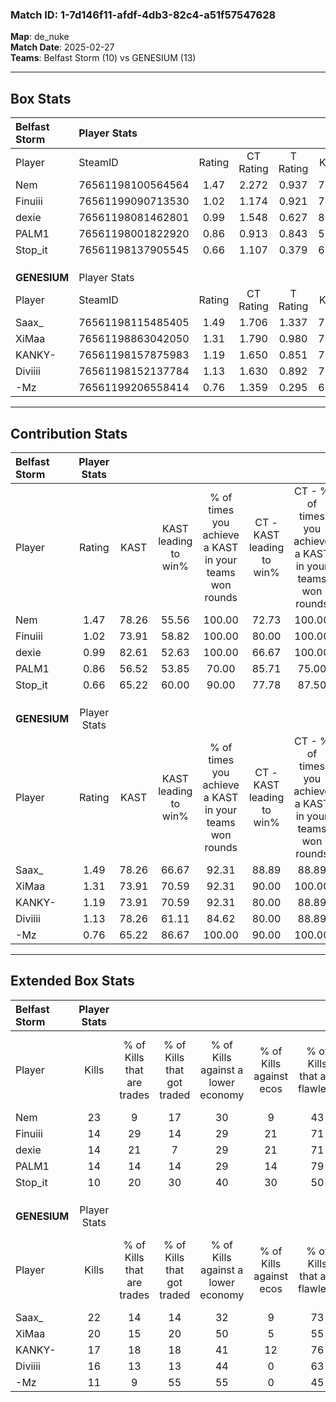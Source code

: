 ### Match ID: 1-7d146f11-afdf-4db3-82c4-a51f57547628  
**Map**: de_nuke  
**Match Date**: 2025-02-27  
**Teams**: Belfast Storm (10) vs GENESIUM (13)  

---  

## Box Stats  

| **Belfast Storm** | Player Stats      |        |           |          |       |       |       |         |        |      |     |
| :- | :- | :-: | :-: | :-: | :-: | :-: | :-: | :-: | :-: | :-: | :-: |
| Player            | SteamID           | Rating | CT Rating | T Rating | KAST  |  ADR  | Kills | Assists | Deaths | K/D  | HS% |
| Nem               | 76561198100564564 |  1.47  |   2.272   |  0.937   | 78.26 | 106.9 |  23   |    6    |   17   | 1.35 | 52  |
| Finuiii           | 76561199090713530 |  1.02  |   1.174   |  0.921   | 73.91 | 71.4  |  14   |    7    |   16   | 0.88 | 78  |
| dexie             | 76561198081462801 |  0.99  |   1.548   |  0.627   | 82.61 | 57.4  |  14   |    2    |   17   | 0.82 | 28  |
| PALM1             | 76561198001822920 |  0.86  |   0.913   |  0.843   | 56.52 | 71.4  |  14   |    5    |   17   | 0.82 | 50  |
| Stop_it           | 76561198137905545 |  0.66  |   1.107   |  0.379   | 65.22 | 51.3  |  10   |    6    |   19   | 0.53 | 30  |
|                   |                   |        |           |          |       |       |       |         |        |      |     |
|                   |                   |        |           |          |       |       |       |         |        |      |     |
|                   |                   |        |           |          |       |       |       |         |        |      |     |
| **GENESIUM**      | Player Stats      |        |           |          |       |       |       |         |        |      |     |
| Player            | SteamID           | Rating | CT Rating | T Rating | KAST  |  ADR  | Kills | Assists | Deaths | K/D  | HS% |
| Saax_             | 76561198115485405 |  1.49  |   1.706   |  1.337   | 78.26 | 90.7  |  22   |    4    |   12   | 1.83 | 59  |
| XiMaa             | 76561198863042050 |  1.31  |   1.790   |  0.980   | 73.91 | 94.4  |  20   |    7    |   16   | 1.25 | 60  |
| KANKY-            | 76561198157875983 |  1.19  |   1.650   |  0.851   | 73.91 | 82.5  |  17   |    7    |   15   | 1.13 | 64  |
| Diviiii           | 76561198152137784 |  1.13  |   1.630   |  0.892   | 78.26 | 78.9  |  16   |    3    |   16   | 1.00 | 25  |
| -Mz               | 76561199206558414 |  0.76  |   1.359   |  0.295   | 65.22 | 52.7  |  11   |    2    |   16   | 0.69 | 27  |
---  

## Contribution Stats  

| **Belfast Storm** | Player Stats |       |                      |                                                        |                           |                                                             |                          |                                                            |
| :- | :-: | :-: | :-: | :-: | :-: | :-: | :-: | :-: |
| Player            |    Rating    | KAST  | KAST leading to win% | % of times you achieve a KAST in your teams won rounds | CT - KAST leading to win% | CT - % of times you achieve a KAST in your teams won rounds | T - KAST leading to win% | T - % of times you achieve a KAST in your teams won rounds |
| Nem               |     1.47     | 78.26 |        55.56         |                         100.00                         |           72.73           |                           100.00                            |          28.57           |                           100.00                           |
| Finuiii           |     1.02     | 73.91 |        58.82         |                         100.00                         |           80.00           |                           100.00                            |          28.57           |                           100.00                           |
| dexie             |     0.99     | 82.61 |        52.63         |                         100.00                         |           66.67           |                           100.00                            |          28.57           |                           100.00                           |
| PALM1             |     0.86     | 56.52 |        53.85         |                         70.00                          |           85.71           |                            75.00                            |          16.67           |                           50.00                            |
| Stop_it           |     0.66     | 65.22 |        60.00         |                         90.00                          |           77.78           |                            87.50                            |          33.33           |                           100.00                           |
|                   |              |       |                      |                                                        |                           |                                                             |                          |                                                            |
|                   |              |       |                      |                                                        |                           |                                                             |                          |                                                            |
|                   |              |       |                      |                                                        |                           |                                                             |                          |                                                            |
| **GENESIUM**      | Player Stats |       |                      |                                                        |                           |                                                             |                          |                                                            |
| Player            |    Rating    | KAST  | KAST leading to win% | % of times you achieve a KAST in your teams won rounds | CT - KAST leading to win% | CT - % of times you achieve a KAST in your teams won rounds | T - KAST leading to win% | T - % of times you achieve a KAST in your teams won rounds |
| Saax_             |     1.49     | 78.26 |        66.67         |                         92.31                          |           88.89           |                            88.89                            |          44.44           |                           100.00                           |
| XiMaa             |     1.31     | 73.91 |        70.59         |                         92.31                          |           90.00           |                           100.00                            |          42.86           |                           75.00                            |
| KANKY-            |     1.19     | 73.91 |        70.59         |                         92.31                          |           80.00           |                            88.89                            |          57.14           |                           100.00                           |
| Diviiii           |     1.13     | 78.26 |        61.11         |                         84.62                          |           80.00           |                            88.89                            |          37.50           |                           75.00                            |
| -Mz               |     0.76     | 65.22 |        86.67         |                         100.00                         |           90.00           |                           100.00                            |          80.00           |                           100.00                           |
---  

## Extended Box Stats  

| **Belfast Storm** | Player Stats |                            |                            |                                    |                         |                              |                                 |        |                             |                                     |                          |                               |                            |
| :- | :-: | :-: | :-: | :-: | :-: | :-: | :-: | :-: | :-: | :-: | :-: | :-: | :-: |
| Player            |    Kills     | % of Kills that are trades | % of Kills that got traded | % of Kills against a lower economy | % of Kills against ecos | % of Kills that are flawless | % of Kills that are close duels | Deaths | % of Deaths that get traded | % of Deaths against a lower economy | % of Deaths against ecos | % of Deaths that are flawless | % of Deaths that are close |
| Nem               |      23      |             9              |             17             |                 30                 |            9            |              43              |                9                |   17   |             41              |                 12                  |            12            |              53               |             18             |
| Finuiii           |      14      |             29             |             14             |                 29                 |           21            |              71              |                7                |   16   |              6              |                 13                  |            6             |              69               |             6              |
| dexie             |      14      |             21             |             7              |                 29                 |           21            |              71              |                7                |   17   |             29              |                 12                  |            6             |              88               |             0              |
| PALM1             |      14      |             14             |             14             |                 29                 |           14            |              79              |                7                |   17   |              6              |                 12                  |            6             |              53               |             6              |
| Stop_it           |      10      |             20             |             30             |                 40                 |           30            |              50              |               40                |   19   |             21              |                 11                  |            5             |              63               |             5              |
|                   |              |                            |                            |                                    |                         |                              |                                 |        |                             |                                     |                          |                               |                            |
|                   |              |                            |                            |                                    |                         |                              |                                 |        |                             |                                     |                          |                               |                            |
|                   |              |                            |                            |                                    |                         |                              |                                 |        |                             |                                     |                          |                               |                            |
| **GENESIUM**      | Player Stats |                            |                            |                                    |                         |                              |                                 |        |                             |                                     |                          |                               |                            |
| Player            |    Kills     | % of Kills that are trades | % of Kills that got traded | % of Kills against a lower economy | % of Kills against ecos | % of Kills that are flawless | % of Kills that are close duels | Deaths | % of Deaths that get traded | % of Deaths against a lower economy | % of Deaths against ecos | % of Deaths that are flawless | % of Deaths that are close |
| Saax_             |      22      |             14             |             14             |                 32                 |            9            |              73              |                5                |   12   |              8              |                 25                  |            0             |              50               |             17             |
| XiMaa             |      20      |             15             |             20             |                 50                 |            5            |              55              |               15                |   16   |             13              |                 31                  |            0             |              50               |             19             |
| KANKY-            |      17      |             18             |             18             |                 41                 |           12            |              76              |                6                |   15   |             13              |                 40                  |            0             |              60               |             13             |
| Diviiii           |      16      |             13             |             13             |                 44                 |            0            |              63              |                0                |   16   |             31              |                 25                  |            0             |              63               |             13             |
| -Mz               |      11      |             9              |             55             |                 55                 |            0            |              45              |                9                |   16   |             13              |                 25                  |            0             |              75               |             0              |
